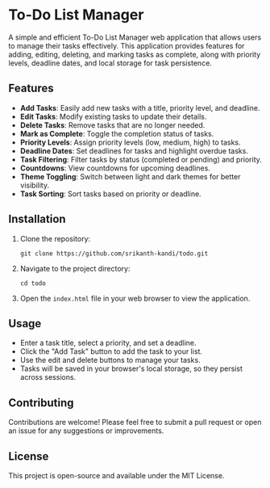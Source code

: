 # To-Do List Manager

A simple and efficient To-Do List Manager web application that allows users to manage their tasks effectively. This application provides features for adding, editing, deleting, and marking tasks as complete, along with priority levels, deadline dates, and local storage for task persistence.

## Features

- **Add Tasks**: Easily add new tasks with a title, priority level, and deadline.
- **Edit Tasks**: Modify existing tasks to update their details.
- **Delete Tasks**: Remove tasks that are no longer needed.
- **Mark as Complete**: Toggle the completion status of tasks.
- **Priority Levels**: Assign priority levels (low, medium, high) to tasks.
- **Deadline Dates**: Set deadlines for tasks and highlight overdue tasks.
- **Task Filtering**: Filter tasks by status (completed or pending) and priority.
- **Countdowns**: View countdowns for upcoming deadlines.
- **Theme Toggling**: Switch between light and dark themes for better visibility.
- **Task Sorting**: Sort tasks based on priority or deadline.

## Installation

1. Clone the repository:
   ```
   git clone https://github.com/srikanth-kandi/todo.git
   ```
2. Navigate to the project directory:
   ```
   cd todo
   ```
3. Open the `index.html` file in your web browser to view the application.

## Usage

- Enter a task title, select a priority, and set a deadline.
- Click the "Add Task" button to add the task to your list.
- Use the edit and delete buttons to manage your tasks.
- Tasks will be saved in your browser's local storage, so they persist across sessions.

## Contributing

Contributions are welcome! Please feel free to submit a pull request or open an issue for any suggestions or improvements.

## License

This project is open-source and available under the MIT License.
